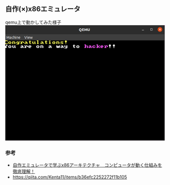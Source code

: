 ## 自作(×)x86エミュレータ
qemu上で動かしてみた様子
![screen-shot](screen.png)

### 参考
- [自作エミュレータで学ぶx86アーキテクチャ　コンピュータが動く仕組みを徹底理解！](url)
- https://qiita.com/Kenta11/items/b36efc2252272f11b105
